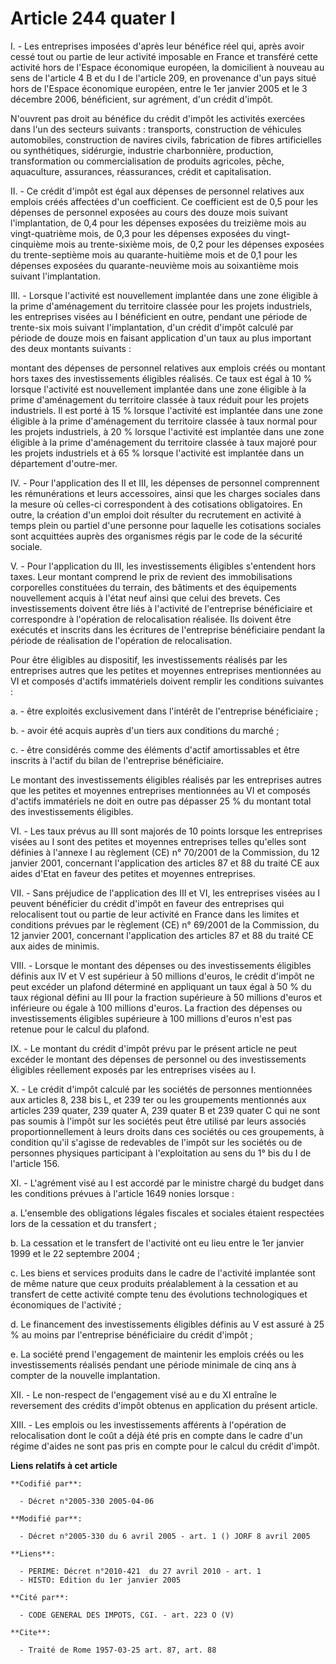 # Article 244 quater I

I. - Les entreprises imposées d'après leur bénéfice réel qui, après avoir cessé tout ou partie de leur activité imposable en
France et transféré cette activité hors de l'Espace économique européen, la domicilient à nouveau au sens de l'article 4 B et
du I de l'article 209, en provenance d'un pays situé hors de l'Espace économique européen, entre le 1er janvier 2005 et le 3
décembre 2006, bénéficient, sur agrément, d'un crédit d'impôt.

N'ouvrent pas droit au bénéfice du crédit d'impôt les activités exercées dans l'un des secteurs suivants : transports,
construction de véhicules automobiles, construction de navires civils, fabrication de fibres artificielles ou synthétiques,
sidérurgie, industrie charbonnière, production, transformation ou commercialisation de produits agricoles, pêche,
aquaculture, assurances, réassurances, crédit et capitalisation.

II. - Ce crédit d'impôt est égal aux dépenses de personnel relatives aux emplois créés affectées d'un coefficient. Ce
coefficient est de 0,5 pour les dépenses de personnel exposées au cours des douze mois suivant l'implantation, de 0,4 pour
les dépenses exposées du treizième mois au vingt-quatrième mois, de 0,3 pour les dépenses exposées du vingt-cinquième mois au
trente-sixième mois, de 0,2 pour les dépenses exposées du trente-septième mois au quarante-huitième mois et de 0,1 pour les
dépenses exposées du quarante-neuvième mois au soixantième mois suivant l'implantation.

III. - Lorsque l'activité est nouvellement implantée dans une zone éligible à la prime d'aménagement du territoire classée
pour les projets industriels, les entreprises visées au I bénéficient en outre, pendant une période de trente-six mois
suivant l'implantation, d'un crédit d'impôt calculé par période de douze mois en faisant application d'un taux au plus
important des deux montants suivants :

montant des dépenses de personnel relatives aux emplois créés ou montant hors taxes des investissements éligibles réalisés.
Ce taux est égal à 10 % lorsque l'activité est nouvellement implantée dans une zone éligible à la prime d'aménagement du
territoire classée à taux réduit pour les projets industriels. Il est porté à 15 % lorsque l'activité est implantée dans une
zone éligible à la prime d'aménagement du territoire classée à taux normal pour les projets industriels, à 20 % lorsque
l'activité est implantée dans une zone éligible à la prime d'aménagement du territoire classée à taux majoré pour les projets
industriels et à 65 % lorsque l'activité est implantée dans un département d'outre-mer.

IV. - Pour l'application des II et III, les dépenses de personnel comprennent les rémunérations et leurs accessoires, ainsi
que les charges sociales dans la mesure où celles-ci correspondent à des cotisations obligatoires. En outre, la création d'un
emploi doit résulter du recrutement en activité à temps plein ou partiel d'une personne pour laquelle les cotisations
sociales sont acquittées auprès des organismes régis par le code de la sécurité sociale.

V. - Pour l'application du III, les investissements éligibles s'entendent hors taxes. Leur montant comprend le prix de
revient des immobilisations corporelles constituées du terrain, des bâtiments et des équipements nouvellement acquis à l'état
neuf ainsi que celui des brevets. Ces investissements doivent être liés à l'activité de l'entreprise bénéficiaire et
correspondre à l'opération de relocalisation réalisée. Ils doivent être exécutés et inscrits dans les écritures de
l'entreprise bénéficiaire pendant la période de réalisation de l'opération de relocalisation.

Pour être éligibles au dispositif, les investissements réalisés par les entreprises autres que les petites et moyennes
entreprises mentionnées au VI et composés d'actifs immatériels doivent remplir les conditions suivantes :

a. - être exploités exclusivement dans l'intérêt de l'entreprise bénéficiaire ;

b. - avoir été acquis auprès d'un tiers aux conditions du marché ;

c. - être considérés comme des éléments d'actif amortissables et être inscrits à l'actif du bilan de l'entreprise
bénéficiaire.

Le montant des investissements éligibles réalisés par les entreprises autres que les petites et moyennes entreprises
mentionnées au VI et composés d'actifs immatériels ne doit en outre pas dépasser 25 % du montant total des investissements
éligibles.

VI. - Les taux prévus au III sont majorés de 10 points lorsque les entreprises visées au I sont des petites et moyennes
entreprises telles qu'elles sont définies à l'annexe I au règlement (CE) n° 70/2001 de la Commission, du 12 janvier 2001,
concernant l'application des articles 87 et 88 du traité CE aux aides d'Etat en faveur des petites et moyennes entreprises.

VII. - Sans préjudice de l'application des III et VI, les entreprises visées au I peuvent bénéficier du crédit d'impôt en
faveur des entreprises qui relocalisent tout ou partie de leur activité en France dans les limites et conditions prévues par
le règlement (CE) n° 69/2001 de la Commission, du 12 janvier 2001, concernant l'application des articles 87 et 88 du traité
CE aux aides de minimis.

VIII. - Lorsque le montant des dépenses ou des investissements éligibles définis aux IV et V est supérieur à 50 millions
d'euros, le crédit d'impôt ne peut excéder un plafond déterminé en appliquant un taux égal à 50 % du taux régional défini au
III pour la fraction supérieure à 50 millions d'euros et inférieure ou égale à 100 millions d'euros. La fraction des dépenses
ou investissements éligibles supérieure à 100 millions d'euros n'est pas retenue pour le calcul du plafond.

IX. - Le montant du crédit d'impôt prévu par le présent article ne peut excéder le montant des dépenses de personnel ou des
investissements éligibles réellement exposés par les entreprises visées au I.

X. - Le crédit d'impôt calculé par les sociétés de personnes mentionnées aux articles 8, 238 bis L, et 239 ter ou les
groupements mentionnés aux articles 239 quater, 239 quater A, 239 quater B et 239 quater C qui ne sont pas soumis à l'impôt
sur les sociétés peut être utilisé par leurs associés proportionnellement à leurs droits dans ces sociétés ou ces
groupements, à condition qu'il s'agisse de redevables de l'impôt sur les sociétés ou de personnes physiques participant à
l'exploitation au sens du 1° bis du I de l'article 156.

XI. - L'agrément visé au I est accordé par le ministre chargé du budget dans les conditions prévues à l'article 1649 nonies
lorsque :

a. L'ensemble des obligations légales fiscales et sociales étaient respectées lors de la cessation et du transfert ;

b. La cessation et le transfert de l'activité ont eu lieu entre le 1er janvier 1999 et le 22 septembre 2004 ;

c. Les biens et services produits dans le cadre de l'activité implantée sont de même nature que ceux produits préalablement à
la cessation et au transfert de cette activité compte tenu des évolutions technologiques et économiques de l'activité ;

d. Le financement des investissements éligibles définis au V est assuré à 25 % au moins par l'entreprise bénéficiaire du
crédit d'impôt ;

e. La société prend l'engagement de maintenir les emplois créés ou les investissements réalisés pendant une période minimale
de cinq ans à compter de la nouvelle implantation.

XII. - Le non-respect de l'engagement visé au e du XI entraîne le reversement des crédits d'impôt obtenus en application du
présent article.

XIII. - Les emplois ou les investissements afférents à l'opération de relocalisation dont le coût a déjà été pris en compte
dans le cadre d'un régime d'aides ne sont pas pris en compte pour le calcul du crédit d'impôt.

**Liens relatifs à cet article**

	**Codifié par**:

	  - Décret n°2005-330 2005-04-06

	**Modifié par**:

	  - Décret n°2005-330 du 6 avril 2005 - art. 1 () JORF 8 avril 2005

	**Liens**:

	  - PERIME: Décret n°2010-421  du 27 avril 2010 - art. 1
	  - HISTO: Edition du 1er janvier 2005

	**Cité par**:

	  - CODE GENERAL DES IMPOTS, CGI. - art. 223 O (V)

	**Cite**:

	  - Traité de Rome 1957-03-25 art. 87, art. 88
